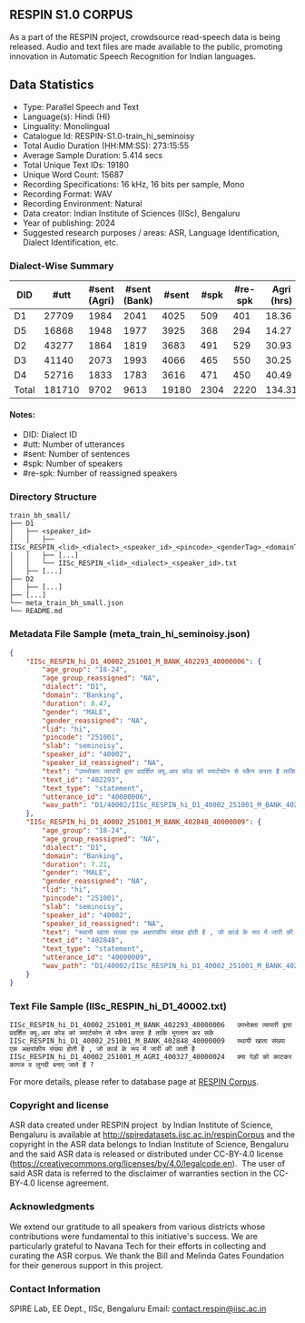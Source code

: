 ## RESPIN S1.0 CORPUS ##

As a part of the RESPIN project, crowdsource read-speech data is being released. Audio and text files
are made available to the public, promoting innovation in Automatic Speech Recognition for Indian languages.

## Data Statistics ##

- Type: Parallel Speech and Text
- Language(s): Hindi (HI)
- Linguality: Monolingual
- Catalogue Id: RESPIN-S1.0-train_hi_seminoisy
- Total Audio Duration (HH:MM:SS): 273:15:55
- Average Sample Duration: 5.414 secs
- Total Unique Text IDs: 19180
- Unique Word Count: 15687
- Recording Specifications: 16 kHz, 16 bits per sample, Mono
- Recording Format: WAV
- Recording Environment: Natural
- Data creator: Indian Institute of Sciences (IISc), Bengaluru
- Year of publishing: 2024
- Suggested research purposes / areas: ASR, Language Identification, Dialect Identification, etc.

### Dialect-Wise Summary ###
| DID   | #utt | #sent (Agri) | #sent (Bank) | #sent | #spk | #re-spk | Agri (hrs) | Bank (hrs) | Total (hrs) |
|-------|------|--------------|--------------|-------|------|---------|------------|------------|-------------|
| D1 | 27709 | 1984 | 2041 | 4025 | 509 | 401 | 18.36 | 21.37 | 39.73 |
| D5 | 16868 | 1948 | 1977 | 3925 | 368 | 294 | 14.27 | 15.30 | 29.56 |
| D2 | 43277 | 1864 | 1819 | 3683 | 491 | 529 | 30.93 | 32.01 | 62.95 |
| D3 | 41140 | 2073 | 1993 | 4066 | 465 | 550 | 30.25 | 29.53 | 59.78 |
| D4 | 52716 | 1833 | 1783 | 3616 | 471 | 450 | 40.49 | 40.75 | 81.24 |
| Total | 181710 | 9702 | 9613 | 19180 | 2304 | 2220 | 134.31 | 138.96 | 273.27 |



#### Notes:
- DID: Dialect ID
- #utt: Number of utterances
- #sent: Number of sentences
- #spk: Number of speakers
- #re-spk: Number of reassigned speakers

### Directory Structure ###
```
train_bh_small/
├── D1
│   ├── <speaker_id>
│   │   ├── IISc_RESPIN_<lid>_<dialect>_<speaker_id>_<pincode>_<genderTag>_<domainTag>_<text_id>_<uttid>.wav
│   │   ├── [...]
│   │   └── IISc_RESPIN_<lid>_<dialect>_<speaker_id>.txt
│   ├── [...]
├── D2
│   ├── [...]
├── [...]
└── meta_train_bh_small.json
└── README.md
```

### Metadata File Sample (meta_train_hi_seminoisy.json) ###

```json
{
    "IISc_RESPIN_hi_D1_40002_251001_M_BANK_402293_40000006": {
        "age_group": "18-24",
        "age_group_reassigned": "NA",
        "dialect": "D1",
        "domain": "Banking",
        "duration": 8.47,
        "gender": "MALE",
        "gender_reassigned": "NA",
        "lid": "hi",
        "pincode": "251001",
        "slab": "seminoisy",
        "speaker_id": "40002",
        "speaker_id_reassigned": "NA",
        "text": "उपभोक्ता व्यापारी द्वारा प्रदर्शित क्यू.आर कोड को स्मार्टफोन से स्कैन करता है ताकि भुगतान कर सकें",
        "text_id": "402293",
        "text_type": "statement",
        "utterance_id": "40000006",
        "wav_path": "D1/40002/IISc_RESPIN_hi_D1_40002_251001_M_BANK_402293_40000006.wav"
    },
    "IISc_RESPIN_hi_D1_40002_251001_M_BANK_402848_40000009": {
        "age_group": "18-24",
        "age_group_reassigned": "NA",
        "dialect": "D1",
        "domain": "Banking",
        "duration": 7.21,
        "gender": "MALE",
        "gender_reassigned": "NA",
        "lid": "hi",
        "pincode": "251001",
        "slab": "seminoisy",
        "speaker_id": "40002",
        "speaker_id_reassigned": "NA",
        "text": "स्थायी खाता संख्या एक अक्षरांकीय संख्या होती है , जो कार्ड के रूप में जारी की जाती है",
        "text_id": "402848",
        "text_type": "statement",
        "utterance_id": "40000009",
        "wav_path": "D1/40002/IISc_RESPIN_hi_D1_40002_251001_M_BANK_402848_40000009.wav"
    }
}
```

### Text File Sample (IISc_RESPIN_hi_D1_40002.txt) ###
```
IISc_RESPIN_hi_D1_40002_251001_M_BANK_402293_40000006	उपभोक्ता व्यापारी द्वारा प्रदर्शित क्यू.आर कोड को स्मार्टफोन से स्कैन करता है ताकि भुगतान कर सकें
IISc_RESPIN_hi_D1_40002_251001_M_BANK_402848_40000009	स्थायी खाता संख्या एक अक्षरांकीय संख्या होती है , जो कार्ड के रूप में जारी की जाती है
IISc_RESPIN_hi_D1_40002_251001_M_AGRI_400327_40000024	क्या पेड़ों को काटकर कागज व लुगदी बनाए जाते हैं ?
```

For more details, please refer to database page at [RESPIN Corpus](http://spiredatasets.iisc.ac.in/respinCorpus).

### Copyright and license ###

ASR data created under RESPIN project  by Indian Institute of Science, Bengaluru is available
at http://spiredatasets.iisc.ac.in/respinCorpus and the copyright in the ASR data belongs to
Indian Institute of Science, Bengaluru and the said ASR data is released or distributed under
CC-BY-4.0 license (https://creativecommons.org/licenses/by/4.0/legalcode.en).  The user of
said ASR data is referred to the disclaimer of warranties section in the CC-BY-4.0 license
agreement.


### Acknowledgments ###

We extend our gratitude to all speakers from various districts whose contributions were fundamental to this initiative's success.
We are particularly grateful to Navana Tech for their efforts in collecting and curating the ASR corpus.
We thank the Bill and Melinda Gates Foundation for their generous support in this project.

### Contact Information ###

SPIRE Lab, EE Dept., IISc, Bengaluru
Email: contact.respin@iisc.ac.in
